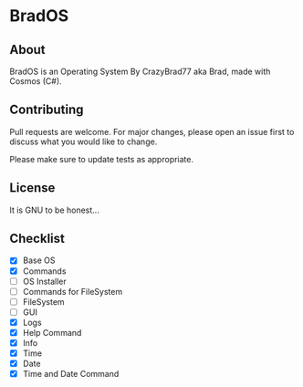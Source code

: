 # BradOS

## About
BradOS is an Operating System By CrazyBrad77 aka Brad, made with Cosmos (C#).

## Contributing

Pull requests are welcome. For major changes, please open an issue first
to discuss what you would like to change.

Please make sure to update tests as appropriate.

## License

It is GNU to be honest...

## Checklist
- [X] Base OS
- [X] Commands
- [ ] OS Installer
- [ ] Commands for FileSystem
- [ ] FileSystem
- [ ] GUI
- [X] Logs
- [X] Help Command
- [X] Info
- [X] Time
- [X] Date
- [X] Time and Date Command
